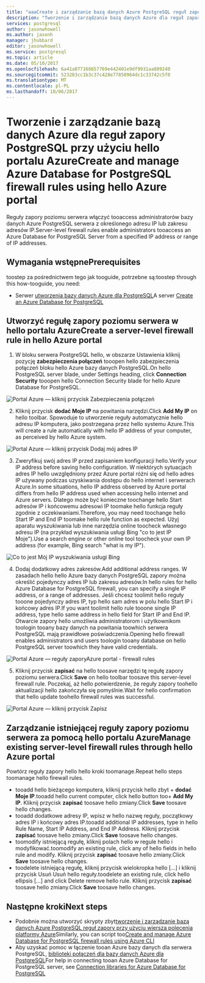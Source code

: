 ```yaml
---
title: "aaaCreate i zarządzanie bazą danych Azure PostgreSQL reguł zapory przy użyciu portalu Azure hello | Dokumentacja firmy Microsoft"
description: "Tworzenie i zarządzanie bazą danych Azure dla reguł zapory PostgreSQL przy użyciu hello portalu Azure"
services: postgresql
author: jasonwhowell
ms.author: jasonh
manager: jhubbard
editor: jasonwhowell
ms.service: postgresql
ms.topic: article
ms.date: 05/10/2017
ms.openlocfilehash: 6a41a077168657769e442401e9df9931aa809240
ms.sourcegitcommit: 523283cc1b3c37c428e77850964dc1c33742c5f0
ms.translationtype: MT
ms.contentlocale: pl-PL
ms.lasthandoff: 10/06/2017
---
```

# <a name="create-and-manage-azure-database-for-postgresql-firewall-rules-using-hello-azure-portal"></a><span data-ttu-id="42303-103">Tworzenie i zarządzanie bazą danych Azure dla reguł zapory PostgreSQL przy użyciu hello portalu Azure</span><span class="sxs-lookup"><span data-stu-id="42303-103">Create and manage Azure Database for PostgreSQL firewall rules using hello Azure portal</span></span>
<span data-ttu-id="42303-104">Reguły zapory poziomu serwera włączyć tooaccess administratorów bazy danych Azure PostgreSQL serwera z określonego adresu IP lub zakresu adresów IP.</span><span class="sxs-lookup"><span data-stu-id="42303-104">Server-level firewall rules enable administrators tooaccess an Azure Database for PostgreSQL Server from a specified IP address or range of IP addresses.</span></span> 

## <a name="prerequisites"></a><span data-ttu-id="42303-105">Wymagania wstępne</span><span class="sxs-lookup"><span data-stu-id="42303-105">Prerequisites</span></span>
<span data-ttu-id="42303-106">toostep za pośrednictwem tego jak tooguide, potrzebne są:</span><span class="sxs-lookup"><span data-stu-id="42303-106">toostep through this how-tooguide, you need:</span></span>
- <span data-ttu-id="42303-107">Serwer [utworzenia bazy danych Azure dla PostgreSQL](quickstart-create-server-database-portal.md)</span><span class="sxs-lookup"><span data-stu-id="42303-107">A server [Create an Azure Database for PostgreSQL](quickstart-create-server-database-portal.md)</span></span>

## <a name="create-a-server-level-firewall-rule-in-hello-azure-portal"></a><span data-ttu-id="42303-108">Utworzyć regułę zapory poziomu serwera w hello portalu Azure</span><span class="sxs-lookup"><span data-stu-id="42303-108">Create a server-level firewall rule in hello Azure portal</span></span>
1. <span data-ttu-id="42303-109">W bloku serwera PostgreSQL hello, w obszarze Ustawienia kliknij pozycję **zabezpieczenia połączeń** tooopen hello zabezpieczenia połączeń bloku hello Azure bazy danych PostgreSQL.</span><span class="sxs-lookup"><span data-stu-id="42303-109">On hello PostgreSQL server blade, under Settings heading, click **Connection Security** tooopen hello Connection Security blade for hello Azure Database for PostgreSQL.</span></span>

  ![Portal Azure — kliknij przycisk Zabezpieczenia połączeń](./media/howto-manage-firewall-using-portal/1-connection-security.png)

2. <span data-ttu-id="42303-111">Kliknij przycisk **dodać Moje IP** na powitania narzędzi.</span><span class="sxs-lookup"><span data-stu-id="42303-111">Click **Add My IP** on hello toolbar.</span></span> <span data-ttu-id="42303-112">Spowoduje to utworzenie reguły automatycznie hello adresu IP komputera, jako postrzegana przez hello systemu Azure.</span><span class="sxs-lookup"><span data-stu-id="42303-112">This will create a rule automatically with hello IP address of your computer, as perceived by hello Azure system.</span></span>

  ![Portal Azure — kliknij przycisk Dodaj mój adres IP](./media/howto-manage-firewall-using-portal/2-add-my-ip.png)

3. <span data-ttu-id="42303-114">Zweryfikuj swój adres IP przed zapisaniem konfiguracji hello.</span><span class="sxs-lookup"><span data-stu-id="42303-114">Verify your IP address before saving hello configuration.</span></span> <span data-ttu-id="42303-115">W niektórych sytuacjach adres IP hello uwzględniony przez Azure portal różni się od hello adres IP używany podczas uzyskiwania dostępu do hello internet i serwerach Azure.</span><span class="sxs-lookup"><span data-stu-id="42303-115">In some situations, hello IP address observed by Azure portal differs from hello IP address used when accessing hello internet and Azure servers.</span></span> <span data-ttu-id="42303-116">Dlatego może być konieczne toochange hello Start adresów IP i końcowemu adresowi IP toomake hello funkcja reguły zgodnie z oczekiwaniami.</span><span class="sxs-lookup"><span data-stu-id="42303-116">Therefore, you may need toochange hello Start IP and End IP toomake hello rule function as expected.</span></span>
<span data-ttu-id="42303-117">Użyj aparatu wyszukiwania lub inne narzędzia online toocheck własnego adresu IP (na przykład wyszukiwania usługi Bing "co to jest IP Moje").</span><span class="sxs-lookup"><span data-stu-id="42303-117">Use a search engine or other online tool toocheck your own IP address (for example, Bing search "what is my IP").</span></span>

  ![Co to jest Mój IP wyszukiwania usługi Bing](./media/howto-manage-firewall-using-portal/3-what-is-my-ip.png)

4. <span data-ttu-id="42303-119">Dodaj dodatkowy adres zakresów.</span><span class="sxs-lookup"><span data-stu-id="42303-119">Add additional address ranges.</span></span> <span data-ttu-id="42303-120">W zasadach hello hello Azure bazy danych PostgreSQL zapory można określić pojedynczy adres IP lub zakresu adresów.</span><span class="sxs-lookup"><span data-stu-id="42303-120">In hello rules for hello Azure Database for PostgreSQL firewall, you can specify a single IP address, or a range of addresses.</span></span> <span data-ttu-id="42303-121">Jeśli chcesz toolimit hello reguły tooone pojedynczy adres IP, typ hello sam adres w polu hello Start IP i końcowy adres IP.</span><span class="sxs-lookup"><span data-stu-id="42303-121">If you want toolimit hello rule tooone single IP address, type hello same address in hello field for Start IP and End IP.</span></span> <span data-ttu-id="42303-122">Otwarcie zapory hello umożliwia administratorom i użytkownikom toologin tooany bazy danych na powitania toowhich serwera PostgreSQL mają prawidłowe poświadczenia.</span><span class="sxs-lookup"><span data-stu-id="42303-122">Opening hello firewall enables administrators and users toologin tooany database on hello PostgreSQL server toowhich they have valid credentials.</span></span>

  ![<span data-ttu-id="42303-123">Portal Azure — reguły zapory</span><span class="sxs-lookup"><span data-stu-id="42303-123">Azure portal - firewall rules</span></span> ](./media/howto-manage-firewall-using-portal/4-specify-addresses.png)

5. <span data-ttu-id="42303-124">Kliknij przycisk **zapisać** na hello toosave narzędzi tę regułę zapory poziomu serwera.</span><span class="sxs-lookup"><span data-stu-id="42303-124">Click **Save** on hello toolbar toosave this server-level firewall rule.</span></span> <span data-ttu-id="42303-125">Poczekaj, aż hello potwierdzenie, że reguły zapory toohello aktualizacji hello zakończyła się pomyślnie.</span><span class="sxs-lookup"><span data-stu-id="42303-125">Wait for hello confirmation that hello update toohello firewall rules was successful.</span></span>

  ![Portal Azure — kliknij przycisk Zapisz](./media/howto-manage-firewall-using-portal/5-save-firewall-rule.png)


## <a name="manage-existing-server-level-firewall-rules-through-hello-azure-portal"></a><span data-ttu-id="42303-127">Zarządzanie istniejącej reguły zapory poziomu serwera za pomocą hello portalu Azure</span><span class="sxs-lookup"><span data-stu-id="42303-127">Manage existing server-level firewall rules through hello Azure portal</span></span>
<span data-ttu-id="42303-128">Powtórz reguły zapory hello hello kroki toomanage.</span><span class="sxs-lookup"><span data-stu-id="42303-128">Repeat hello steps toomanage hello firewall rules.</span></span>
* <span data-ttu-id="42303-129">tooadd hello bieżącego komputera, kliknij przycisk hello zbyt + **dodać Moje IP**.</span><span class="sxs-lookup"><span data-stu-id="42303-129">tooadd hello current computer, click hello button too+ **Add My IP**.</span></span> <span data-ttu-id="42303-130">Kliknij przycisk **zapisać** toosave hello zmiany.</span><span class="sxs-lookup"><span data-stu-id="42303-130">Click **Save** toosave hello changes.</span></span>
* <span data-ttu-id="42303-131">tooadd dodatkowe adresy IP, wpisz w hello nazwę reguły, początkowy adres IP i końcowy adres IP.</span><span class="sxs-lookup"><span data-stu-id="42303-131">tooadd additional IP addresses, type in hello Rule Name, Start IP Address, and End IP Address.</span></span> <span data-ttu-id="42303-132">Kliknij przycisk **zapisać** toosave hello zmiany.</span><span class="sxs-lookup"><span data-stu-id="42303-132">Click **Save** toosave hello changes.</span></span>
* <span data-ttu-id="42303-133">toomodify istniejącą regułę, kliknij polach hello w regule hello i modyfikować.</span><span class="sxs-lookup"><span data-stu-id="42303-133">toomodify an existing rule, click any of hello fields in hello rule and modify.</span></span> <span data-ttu-id="42303-134">Kliknij przycisk **zapisać** toosave hello zmiany.</span><span class="sxs-lookup"><span data-stu-id="42303-134">Click **Save** toosave hello changes.</span></span>
* <span data-ttu-id="42303-135">toodelete istniejącą regułę, kliknij przycisk wielokropka hello [...] i kliknij przycisk Usuń Usuń hello reguły.</span><span class="sxs-lookup"><span data-stu-id="42303-135">toodelete an existing rule, click hello ellipsis […] and click Delete remove hello rule.</span></span> <span data-ttu-id="42303-136">Kliknij przycisk **zapisać** toosave hello zmiany.</span><span class="sxs-lookup"><span data-stu-id="42303-136">Click **Save** toosave hello changes.</span></span>

## <a name="next-steps"></a><span data-ttu-id="42303-137">Następne kroki</span><span class="sxs-lookup"><span data-stu-id="42303-137">Next steps</span></span>
- <span data-ttu-id="42303-138">Podobnie można utworzyć skrypty zbyt[tworzenie i zarządzanie bazą danych Azure PostgreSQL reguł zapory przy użyciu wiersza polecenia platformy Azure](howto-manage-firewall-using-cli.md)</span><span class="sxs-lookup"><span data-stu-id="42303-138">Similarly, you can script too[Create and manage Azure Database for PostgreSQL firewall rules using Azure CLI](howto-manage-firewall-using-cli.md)</span></span>
- <span data-ttu-id="42303-139">Aby uzyskać pomoc w łączenie tooan Azure bazy danych dla serwera PostgreSQL, [biblioteki połączeń dla bazy danych Azure dla PostgreSQL](concepts-connection-libraries.md)</span><span class="sxs-lookup"><span data-stu-id="42303-139">For help in connecting tooan Azure Database for PostgreSQL server, see [Connection libraries for Azure Database for PostgreSQL](concepts-connection-libraries.md)</span></span>
